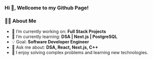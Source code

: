 ### Hi 👋, Wellcome to my Github Page!

### 🧑‍💻 About Me

- 🔭 I’m currently working on: **Full Stack Projects**
- 🌱 I’m currently learning: **DSA | Next.js | PostgreSQL**
- 💡 Goal: **Software Developer Engineer**
- 💬 Ask me about: **DSA, React, Next.js, C++**
- 🧠 I enjoy solving complex problems and learning new technologies. 

